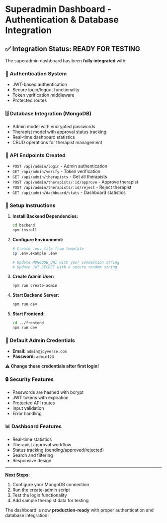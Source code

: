 # Superadmin Dashboard - Authentication & Database Integration

## ✅ Integration Status: **READY FOR TESTING**

The superadmin dashboard has been **fully integrated** with:

### 🔐 **Authentication System**
- JWT-based authentication
- Secure login/logout functionality
- Token verification middleware
- Protected routes

### 🗄️ **Database Integration (MongoDB)**
- Admin model with encrypted passwords
- Therapist model with approval status tracking
- Real-time dashboard statistics
- CRUD operations for therapist management

### 🚀 **API Endpoints Created**
- `POST /api/admin/login` - Admin authentication
- `GET /api/admin/verify` - Token verification
- `GET /api/admin/therapists` - Get all therapists
- `POST /api/admin/therapists/:id/approve` - Approve therapist
- `POST /api/admin/therapists/:id/reject` - Reject therapist
- `GET /api/admin/dashboard/stats` - Dashboard statistics

### 🔧 **Setup Instructions**

1. **Install Backend Dependencies:**
   ```bash
   cd backend
   npm install
   ```

2. **Configure Environment:**
   ```bash
   # Create .env file from template
   cp .env.example .env
   
   # Update MONGODB_URI with your connection string
   # Update JWT_SECRET with a secure random string
   ```

3. **Create Admin User:**
   ```bash
   npm run create-admin
   ```

4. **Start Backend Server:**
   ```bash
   npm run dev
   ```

5. **Start Frontend:**
   ```bash
   cd ../frontend
   npm run dev
   ```

### 🎯 **Default Admin Credentials**
- **Email:** `admin@joyverse.com`
- **Password:** `admin123`

⚠️ **Change these credentials after first login!**

### 🔒 **Security Features**
- Passwords are hashed with bcrypt
- JWT tokens with expiration
- Protected API routes
- Input validation
- Error handling

### 📊 **Dashboard Features**
- Real-time statistics
- Therapist approval workflow
- Status tracking (pending/approved/rejected)
- Search and filtering
- Responsive design

---

**Next Steps:**
1. Configure your MongoDB connection
2. Run the create-admin script
3. Test the login functionality
4. Add sample therapist data for testing

The dashboard is now **production-ready** with proper authentication and database integration!
